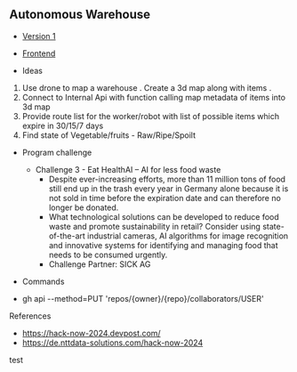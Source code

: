 ## Autonomous Warehouse

- [Version 1](version-1.md)

- [Frontend](frontend/README.md)




- Ideas 

1. Use drone to map a warehouse . Create a 3d map along with items .
2. Connect to Internal Api with function calling map metadata of items into 3d map
3. Provide route list for the worker/robot with list of possible items which expire in 30/15/7 days 
4. Find state of Vegetable/fruits - Raw/Ripe/Spoilt 

- Program challenge 

  - Challenge 3 - Eat HealthAI – AI for less food waste
    - Despite ever-increasing efforts, more than 11 million tons of food still end up in the trash every year in Germany alone because it is not sold in time before the expiration date and can therefore no longer be donated.
    - What technological solutions can be developed to reduce food waste and promote sustainability in retail? Consider using state-of-the-art industrial cameras, AI algorithms for image recognition and innovative systems for identifying and managing food that needs to be consumed urgently.
    - Challenge Partner: SICK AG


- Commands
 - gh api --method=PUT 'repos/{owner}/{repo}/collaborators/USER'

References 

- https://hack-now-2024.devpost.com/
- https://de.nttdata-solutions.com/hack-now-2024

test
